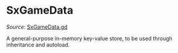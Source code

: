 # SxGameData

*Source*: [SxGameData.gd](../../../nodes/utils/SxGameData/SxGameData.gd)

A general-purpose in-memory key-value store, to be used through inheritance and autoload.